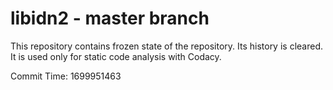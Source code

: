 # libidn2 - master branch

This repository contains frozen state of the repository.
Its history is cleared. It is used only for static code
analysis with Codacy.

Commit Time: 1699951463